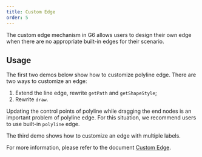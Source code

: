 ```yaml
---
title: Custom Edge
order: 5
---
```


The custom edge mechanism in G6 allows users to design their own edge when there are no appropriate built-in edges for their scenario.

## Usage

The first two demos below show how to customize polyline edge. There are two ways to customize an edge:

1. Extend the line edge, rewrite `getPath` and `getShapeStyle`;
2. Rewrite `draw`.

Updating the control points of polyline while dragging the end nodes is an important problem of polyline edge. For this situation, we recommend users to use built-in `polyline` edge.

The third demo shows how to customize an edge with multiple labels.

For more information, please refer to the document [Custom Edge](/en/docs/manual/advanced/custom-edge).
